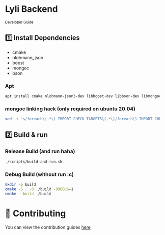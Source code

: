 # Lyli Backend
<sup>Developer Guide</sup>

## 1️⃣ Install Dependencies
- cmake
- nlohmann_json
- boost
- mongoc
- bson

### Apt
```sh
apt install cmake nlohmann-json3-dev libboost-dev libbson-dev libmongoc-dev
```

### mongoc linking hack (only required on ubuntu 20.04)
```sh
sed -i 's/foreach\(.*\)_IMPORT_CHECK_TARGETS\(.*\)/foreach\1_IMPORT_CHECK_TARGETS\2 \n break()/g' /usr/lib/x86_64-linux-gnu/cmake/mongoc-1.0/mongoc-targets.cmake
```

## 2️⃣ Build & run

### Release Build (and run haha)
```sh
./scripts/build-and-run.sh
```
### Debug Build (without run :c)
```sh
mkdir -p build
cmake -S . -B ./build -DDEBUG=1
cmake --build ./build
```

# 🤝 Contributing
You can view the contribution guides [here](contributing.md)

